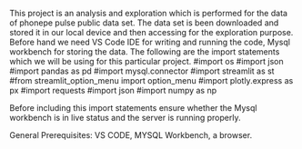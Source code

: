 This project is an analysis and exploration which is performed for the data of phonepe pulse public data set. The data set is been downloaded and stored it in our local device and then accessing for the exploration purpose. 
Before hand we need VS Code IDE for writing and running the code, Mysql workbench for storing the data.
The following are the import statements which we will be using for this particular project.
#import os
#import json
#import pandas as pd
#import mysql.connector
#import streamlit as st
#from streamlit_option_menu import option_menu
#import plotly.express as px
#import requests
#import json
#import numpy as np

Before including this import statements ensure whether the Mysql workbench is in live status and the server is running properly. 

General Prerequisites:
VS CODE, MYSQL Workbench, a browser.
